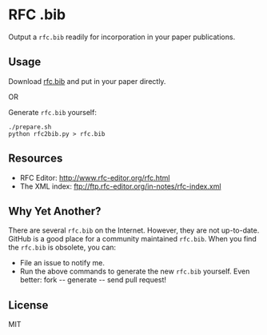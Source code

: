 # RFC .bib

Output a `rfc.bib` readily for incorporation in your paper publications.

## Usage

Download [rfc.bib](https://raw.github.com/hupili/rfc.bib/master/rfc.bib)
and put in your paper directly.

OR

Generate `rfc.bib` yourself:

```
./prepare.sh
python rfc2bib.py > rfc.bib
```

## Resources

   * RFC Editor: <http://www.rfc-editor.org/rfc.html> 
   * The XML index: ftp://ftp.rfc-editor.org/in-notes/rfc-index.xml

## Why Yet Another?

There are several `rfc.bib` on the Internet.
However, they are not up-to-date.
GitHub is a good place for a community maintained `rfc.bib`.
When you find the `rfc.bib` is obsolete, you can:

   * File an issue to notify me.
   * Run the above commands to generate the new `rfc.bib` yourself.
   Even better: fork -- generate -- send pull request!

## License

MIT
